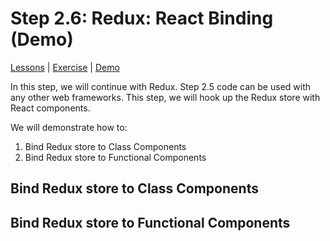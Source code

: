 # Step 2.6: Redux: React Binding (Demo)

[Lessons](../) | [Exercise](./exercise/) | [Demo](./demo/)

In this step, we will continue with Redux. Step 2.5 code can be used with any other web frameworks. This step, we will hook up the Redux store with React components.

We will demonstrate how to:

1. Bind Redux store to Class Components
2. Bind Redux store to Functional Components

## Bind Redux store to Class Components

## Bind Redux store to Functional Components
